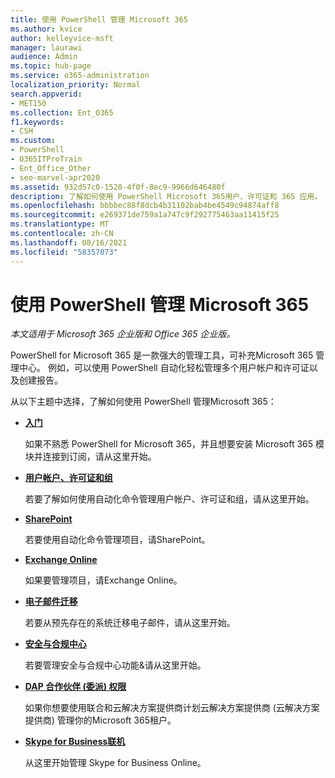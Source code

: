```yaml
---
title: 使用 PowerShell 管理 Microsoft 365
ms.author: kvice
author: kelleyvice-msft
manager: laurawi
audience: Admin
ms.topic: hub-page
ms.service: o365-administration
localization_priority: Normal
search.appverid:
- MET150
ms.collection: Ent_O365
f1.keywords:
- CSH
ms.custom:
- PowerShell
- O365ITProTrain
- Ent_Office_Other
- seo-marvel-apr2020
ms.assetid: 932d57c0-1520-4f0f-8ec9-9966d646480f
description: 了解如何使用 PowerShell Microsoft 365用户、许可证和 365 应用。
ms.openlocfilehash: bbbbec88f8dcb4b31102bab4be4549c94874aff8
ms.sourcegitcommit: e269371de759a1a747c9f292775463aa11415f25
ms.translationtype: MT
ms.contentlocale: zh-CN
ms.lasthandoff: 08/16/2021
ms.locfileid: "58357073"
---
```

# <a name="manage-microsoft-365-with-powershell"></a>使用 PowerShell 管理 Microsoft 365

*本文适用于 Microsoft 365 企业版和 Office 365 企业版。*

PowerShell for Microsoft 365 是一款强大的管理工具，可补充Microsoft 365 管理中心。 例如，可以使用 PowerShell 自动化轻松管理多个用户帐户和许可证以及创建报告。

从以下主题中选择，了解如何使用 PowerShell 管理Microsoft 365：
  
- [**入门**](getting-started-with-microsoft-365-powershell.md)

    如果不熟悉 PowerShell for Microsoft 365，并且想要安装 Microsoft 365 模块并连接到订阅，请从这里开始。

- [**用户帐户、许可证和组**](manage-user-accounts-and-licenses-with-microsoft-365-powershell.md)

    若要了解如何使用自动化命令管理用户帐户、许可证和组，请从这里开始。

- [**SharePoint**](manage-sharepoint-online-with-microsoft-365-powershell.md)

    若要使用自动化命令管理项目，请SharePoint。

- [**Exchange Online**](/powershell/exchange/exchange-online-powershell)

    如果要管理项目，请Exchange Online。

- [**电子邮件迁移**](use-powershell-for-email-migration-to-microsoft-365.md)

    若要从预先存在的系统迁移电子邮件，请从这里开始。

- [**安全与合规中心**](/powershell/exchange/scc-powershell)

    若要管理安全与合规中心功能&请从这里开始。

- [**DAP 合作伙伴 (委派) 权限**](manage-microsoft-365-with-windows-powershell-for-delegated-access-permissions-dap-p.md)

    如果你想要使用联合和云解决方案提供商计划云解决方案提供商 (云解决方案提供商) 管理你的Microsoft 365租户。

- [**Skype for Business联机**](manage-skype-for-business-online-with-microsoft-365-powershell.md)

    从这里开始管理 Skype for Business Online。